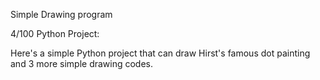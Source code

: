 Simple Drawing program

4/100 Python Project:

Here's a simple Python project that can draw Hirst's famous dot painting and 3 more simple drawing codes.